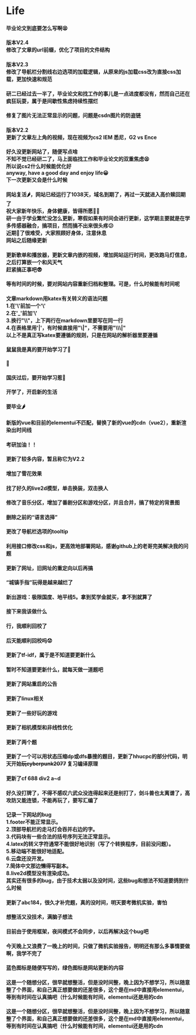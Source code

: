 # Life


<!DOCTYPE html>
<html>
<head>
  <meta charset="UTF-8">
  <!-- import Vue before Element -->
  <script src="https://cdn.jsdelivr.net/npm/vue@2.5.16/dist/vue.js"></script>
  <!-- import JavaScript -->
  <script src="https://unpkg.com/element-ui@2.15.7/lib/index.js"></script>
  <!-- import CSS -->
  <link rel="stylesheet" href="https://unpkg.com/element-ui@2.15.7/lib/theme-chalk/index.css">
</head>
<body>
  <div id="app">
    <div class="block">
    <el-timeline>
    <el-timeline-item timestamp="2024/11/15 23:04" placement="top" color="blue">
        <h4>毕业论文到底要怎么写啊😫</h4>
    </el-timeline-item>
    <el-timeline-item timestamp="2024/05/18 13:24" placement="top" color="green">
        <h4>版本V2.4<br>修改了文章的url前缀，优化了项目的文件结构</h4>
    </el-timeline-item>
    <el-timeline-item timestamp="2024/05/18 11:47" placement="top" color="green">
        <h4>版本V2.3<br>修改了导航栏分割线右边选项的加载逻辑，从原来的js加载css改为直接css加载，更加快速和规范</h4>
    </el-timeline-item>
    <el-timeline-item timestamp="2024/02/01 16:24" placement="top" color="blue">
        <h4>研二已经过去一半了，毕业论文和找工作的事儿是一点进度都没有，然而自己还在疯狂玩耍，属于是间歇性焦虑持续性摆烂</h4>
    </el-timeline-item>
    <el-timeline-item timestamp="2023/11/20 11:06" placement="top" color="green">
        <h4>修复了图片无法正常显示的问题，问题是csdn图片的防盗链</h4>
    </el-timeline-item>
    <el-timeline-item timestamp="2023/10/21 11:58" placement="top" color="green">
        <h4>版本V2.2<br>更新了文章左上角的视频，现在视频为cs2 IEM 悉尼，G2 vs Ence</h4>
    </el-timeline-item>
    <el-timeline-item timestamp="2023/10/18 00:17" placement="top" color="blue">
        <h4>好久没更新网站了，随便写点啥<br>不知不觉已经研二了，马上面临找工作和毕业论文的双重焦虑😫<br>所以说cs2什么时候能优化好<br>anyway, have a good day and enjoy life😀<br>下一次更新又会是什么时候</h4>
    </el-timeline-item>
    <el-timeline-item timestamp="2023/01/01 22:51" placement="top" color="blue">
        <h4>网站复活🌶️，网站已经运行了1038天，域名到期了，再过一天就进入高价赎回期了<br>祝大家新年快乐，身体健康，皆得所愿🎉🎉<br>研一由于学业繁忙没怎么更新，寒假如果有时间会进行更新，这学期主要就是在学多传感器融合，搞项目，然而搞不出来很头疼😕<br>近期🐑了很难受，大家照顾好身体，注意休息<br>网站之后随缘更新</h4>
    </el-timeline-item>
    <el-timeline-item timestamp="2022/10/15 19:33" placement="top" color="green">
        <h4>更新歌单和播放器，更新文章内嵌的视频，增加网站运行时间，更改跑马灯信息，之后打算嵌一个和风天气<br>赶紧搞正事吧😨</h4>
    </el-timeline-item>
    <el-timeline-item timestamp="2022/10/15 00:39" placement="top" color="green">
        <h4>等有时间的时候，要对网站内容重新归档和整理。可是，什么时候能有时间呢</h4>
    </el-timeline-item>
    <el-timeline-item timestamp="2022/10/15 00:09" placement="top" color="yellow">
        <h4>文章markdown用katex有关转义的语法问题<br>1.在'\'前加一个'\'<br>2.在'_'前加'\'<br>3.换行"\\"，上下两行在markdown里要写在同一行<br>4.在表格里用'|'，有时候直接用"\|"，不需要用"\\\|"<br>以上不是真正写katex要遵循的规则，只是在网站的解析器里要遵循</h4>
    </el-timeline-item>
    <el-timeline-item timestamp="2022/10/10 15:21" placement="top" color="blue">
        <h4>鼠鼠我是真的要开始学习了🥶</h4>
    </el-timeline-item>
    <el-timeline-item timestamp="2022/10/09 09:41" placement="top" color="blue">
        <h4>🥶</h4>
    </el-timeline-item>
    <el-timeline-item timestamp="2022/10/08 20:01" placement="top" color="blue">
        <h4>国庆过后，要开始学习惹🥱</h4>
    </el-timeline-item>
    <el-timeline-item timestamp="2022/09/21 16:34" placement="top" color="blue">
        <h4>开学了，开启新的生活</h4>
    </el-timeline-item>
    <el-timeline-item timestamp="2022/06/17 12:45" placement="top" color="blue">
        <h4>要毕业🌶️</h4>
    </el-timeline-item>
    <el-timeline-item timestamp="2022/06/17 12:43" placement="top" color="green">
        <h4>新版的vue和目前的elementui不匹配，替换了新的vue的cdn（vue2），重新渲染出时间线</h4>
    </el-timeline-item>
    <el-timeline-item timestamp="2021/12/23 01:16" placement="top" color="blue">
        <h4>考研加油！！</h4>
    </el-timeline-item>
    <el-timeline-item timestamp="2021/12/23 01:09" placement="top" color="green">
        <h4>更新了较多内容，暂且称它为V2.2</h4>
        <h4>增加了雪花效果</h4>
        <h4>找了好久的live2d模型，单击换装，双击换人</h4>
        <h4>修改了音乐分区，增加了番剧分区和游戏分区，并且合并，搞了特定的背景图</h4>
        <h4>删除之前的“语言选择”</h4>
        <h4>更改了导航栏选项的tooltip</h4>
        <h4>利用接口修改css和js，更高效地部署网站，感谢github上的老哥完美解决我的问题</h4>
    </el-timeline-item>
    <el-timeline-item timestamp="2021/12/01 15:49" placement="top" color="green">
        <h4>更新了网址，旧网址的重定向以后再搞</h4>
    </el-timeline-item>
    <el-timeline-item timestamp="2021/10/13 17:22" placement="top" color="blue">
        <h4>“城镇手指”玩得是越来越烂了</h4>
    </el-timeline-item>
    <el-timeline-item timestamp="2021/10/13 13:12" placement="top" color="blue">
        <h4>新出游戏：极限国度、地平线5。拿到奖学金就买，拿不到就算了</h4>
    </el-timeline-item>
    <el-timeline-item timestamp="2021/10/13 13:09" placement="top" color="blue">
        <h4>接下来我该做什么</h4>
    </el-timeline-item>
    <el-timeline-item timestamp="2021/10/12 17:28" placement="top" color="blue">
        <h4>行，我顺利回校了</h4>
    </el-timeline-item>
    <el-timeline-item timestamp="2021/10/10 08:15" placement="top" color="blue">
        <h4>后天能顺利回校吗😟</h4>
    </el-timeline-item>
    <el-timeline-item timestamp="2021/10/05 09:15" placement="top" color="green">
        <h4>更新了tf-idf，属于是不知道要更新什么</h4>
    </el-timeline-item>
    <el-timeline-item timestamp="2021/10/02 19:01" placement="top" color="green">
        <h4>暂时不知道要更新什么，就每天做一道题吧</h4>
    </el-timeline-item>
    <el-timeline-item timestamp="2021/09/30 21:16" placement="top" color="green">
        <h4>更新了网站重启的公告</h4>
    </el-timeline-item>
    <el-timeline-item timestamp="2021/03/17 22:13" placement="top" color="green">
        <h4>更新了linux相关</h4>
    </el-timeline-item>
    <el-timeline-item timestamp="2021/03/02 06:17" placement="top" color="green">
        <h4>更新了一些好玩的游戏</h4>
    </el-timeline-item>
    <el-timeline-item timestamp="2021/03/01 22:25" placement="top" color="green">
        <h4>更新了相机模型和非线性优化</h4>
    </el-timeline-item>
    <el-timeline-item timestamp="2020/12/09 22:55" placement="top" color="green">
        <h4>更新了两个题</h4>
    </el-timeline-item>
    <el-timeline-item timestamp="2020/12/09 22:55" placement="top" color="green">
        <h4>更新了一个可以用状态压缩dp或dfs暴搜的题目，更新了hhucpc的部分代码，明天开始<s>玩cyberpunk2077</s> 复习编译原理</h4>
    </el-timeline-item>
    <el-timeline-item timestamp="2020/12/05 11:07" placement="top" color="green">
        <h4>更新了cf 688 div2 a~d</h4>
    </el-timeline-item>
    <el-timeline-item timestamp="2020/12/04 16:30" placement="top" color="blue">
        <h4>好久没打牌了，不得不感叹六武众没连得起来还是别打了，剑斗兽也太离谱了，高攻防又能连锁，不能再玩了，要写汇编了</h4>
    </el-timeline-item>
    <el-timeline-item timestamp="2020/12/02 17:25" placement="top" color="yellow">
        <h4>记录一下网站的bug<br>
        1.footer不能正常显示。<br> 2.顶部导航栏的走马灯会吞并右边的字。<br> 3.代码块有一些合法的括号序列无法正常显示。<br> 4.latex的转义字符通常不能很好地识别（写了个转换程序，目前没问题）。<br> 5.移动端不能很好地适配。<br> 6.云盘还没开发。<br> 7.简体中文那边懒得写副本。<br> 8.live2d模型没有渲染成功。<br> 其实还有很多的bug，由于技术太弱以及没时间，这些bug和想法不知道要鸽到什么时候</h4>
    </el-timeline-item>
    <el-timeline-item timestamp="2020/12/02 16:53" placement="top" color="green">
        <h4>更新了abc184，很久才补完题，真的没时间，明天要考微机实验，害怕</h4>
    </el-timeline-item>
    <el-timeline-item timestamp="2020/12/02 00:01" placement="top" color="blue">
        <h4>想整活又没技术，满脑子想法</h4>
    </el-timeline-item>
    <el-timeline-item timestamp="2020/12/02 00:01" placement="top" color="blue">
        <h4>目前由于使用框架，夜间模式不会同步，以后再解决这个bug吧</h4>
    </el-timeline-item>
    <el-timeline-item timestamp="2020/12/02 00:01" placement="top" color="blue">
        <h4>今天晚上又浪费了一晚上的时间，只做了微机实验报告，明明还有那么多事情要做啊，我学不完了</h4>
    </el-timeline-item>
    <el-timeline-item timestamp="2020/12/02 00:01" placement="top" color="blue">
        <h4>蓝色图标是随便写写的，绿色图标是网站更新的内容</h4>
    </el-timeline-item>
    <el-timeline-item timestamp="2020/12/02 00:01" placement="top" color="green">
        <h4>这是一个随想分区，很早就想整活，但是没时间整，晚上因为不想学习，所以随意整了个界面，和自己真正想要做的还差很多，这个是在md中直接用elementui，等到有时间在认真搞吧（什么时候能有时间，elementui还是用的cdn</h4>
    </el-timeline-item>
    <el-timeline-item timestamp="2020/12/02 00:01" placement="top" color="green">
        <h4>这是一个随想分区，很早就想整活，但是没时间整，晚上因为不想学习，所以随意整了个界面，和自己真正想要做的还差很多，这个是在md中直接用elementui，等到有时间在认真搞吧（什么时候能有时间，elementui还是用的cdn</h4>
    </el-timeline-item>
  </el-timeline>
</div>
  </div>
</body>

  <script>
    new Vue({
      el: '#app',
      data: function() {
        return {
      };
      }
    })
  </script>
</html>
